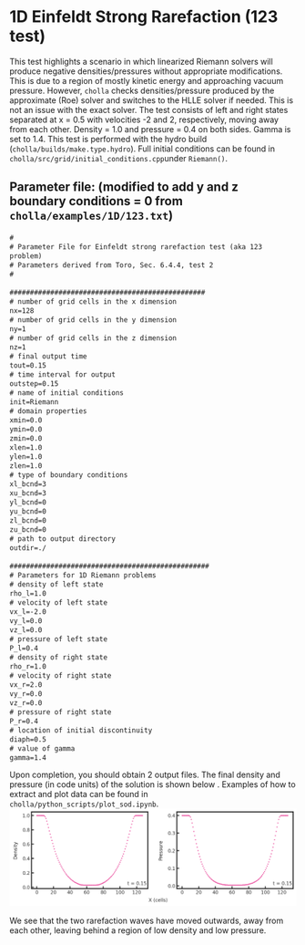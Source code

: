 # 1D Einfeldt Strong Rarefaction (123 test)
This test highlights a scenario in which linearized Riemann solvers will produce negative densities/pressures without appropriate modifications. This is due to a region of mostly kinetic energy and approaching vacuum pressure. However, `cholla` checks densities/pressure produced by the approximate (Roe) solver and switches to the HLLE solver if needed. This is not an issue with the exact solver. The test consists of left and right states separated at x = 0.5 with velocities -2 and 2, respectively, moving away from each other. Density = 1.0 and pressure = 0.4 on both sides. Gamma is set to 1.4. This test is performed with the hydro build (`cholla/builds/make.type.hydro`). Full initial conditions can be found in `cholla/src/grid/initial_conditions.cpp`under `Riemann()`. 

## Parameter file: (**modified** to add y and z boundary conditions = 0 from `cholla/examples/1D/123.txt`)
```
#
# Parameter File for Einfeldt strong rarefaction test (aka 123 problem)
# Parameters derived from Toro, Sec. 6.4.4, test 2
#

################################################
# number of grid cells in the x dimension
nx=128
# number of grid cells in the y dimension
ny=1
# number of grid cells in the z dimension
nz=1
# final output time
tout=0.15
# time interval for output
outstep=0.15
# name of initial conditions
init=Riemann
# domain properties
xmin=0.0
ymin=0.0
zmin=0.0
xlen=1.0
ylen=1.0
zlen=1.0
# type of boundary conditions
xl_bcnd=3
xu_bcnd=3
yl_bcnd=0
yu_bcnd=0
zl_bcnd=0
zu_bcnd=0
# path to output directory
outdir=./

#################################################
# Parameters for 1D Riemann problems
# density of left state
rho_l=1.0
# velocity of left state
vx_l=-2.0
vy_l=0.0
vz_l=0.0
# pressure of left state
P_l=0.4
# density of right state
rho_r=1.0
# velocity of right state
vx_r=2.0
vy_r=0.0
vz_r=0.0
# pressure of right state
P_r=0.4
# location of initial discontinuity
diaph=0.5
# value of gamma
gamma=1.4
```
Upon completion, you should obtain 2 output files. The final density and pressure (in code units) of the solution is shown below .  Examples of how to extract and plot data can be found in `cholla/python_scripts/plot_sod.ipynb`.  
<img src="./images/1d123_density_pressure.png" alt="Two scatter plots side by side, showing density vs cells in the x direction on the left and pressure vs cells in the x direction on the right. The density plot shows a concave up parabola centered on the x-axis, with a maximum of 1 and a minimum approaching zero. The edges of the parabola at the maximum flatten and are approximately constant for 10 cells extending to the edge of the plot. The pressure plot shows a similar parabola with the same maximum and minimums. However, at the minimum, the region is much flatter from x = 50 to 90 cells with a pressure approaching zero. In the lower right hand corner of both plots is the text 't= 0.15'." width="1200" />  

We see that the two rarefaction waves have moved outwards, away from each other, leaving behind a region of low density and low pressure. 
